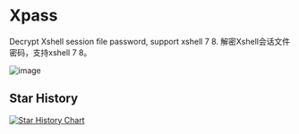# Xpass

Decrypt Xshell session file password, support xshell 7 8.
解密Xshell会话文件密码，支持xshell 7 8。

![image](https://github.com/user-attachments/assets/970d336e-f1c9-4704-979f-d3b26092539f)


## Star History

[![Star History Chart](https://api.star-history.com/svg?repos=ssmmtt/Xpass&type=Date)](https://star-history.com/#ssmmtt/Xpass&Date)
